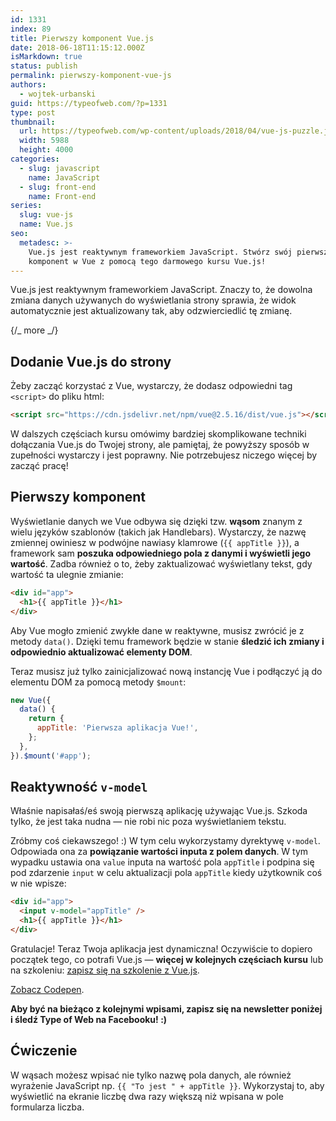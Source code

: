 ```yaml
---
id: 1331
index: 89
title: Pierwszy komponent Vue.js
date: 2018-06-18T11:15:12.000Z
isMarkdown: true
status: publish
permalink: pierwszy-komponent-vue-js
authors:
  - wojtek-urbanski
guid: https://typeofweb.com/?p=1331
type: post
thumbnail:
  url: https://typeofweb.com/wp-content/uploads/2018/04/vue-js-puzzle.jpg
  width: 5988
  height: 4000
categories:
  - slug: javascript
    name: JavaScript
  - slug: front-end
    name: Front-end
series:
  slug: vue-js
  name: Vue.js
seo:
  metadesc: >-
    Vue.js jest reaktywnym frameworkiem JavaScript. Stwórz swój pierwszy
    komponent w Vue z pomocą tego darmowego kursu Vue.js!
---
```


Vue.js jest reaktywnym frameworkiem JavaScript. Znaczy to, że dowolna zmiana danych używanych do wyświetlania strony sprawia, że widok automatycznie jest aktualizowany tak, aby odzwierciedlić tę zmianę.

{/_ more _/}

## Dodanie Vue.js do strony

Żeby zacząć korzystać z Vue, wystarczy, że dodasz odpowiedni tag `<script>` do pliku html:

```html
<script src="https://cdn.jsdelivr.net/npm/vue@2.5.16/dist/vue.js"></script>
```

W dalszych częściach kursu omówimy bardziej skomplikowane techniki dołączania Vue.js do Twojej strony, ale pamiętaj, że powyższy sposób w zupełności wystarczy i jest poprawny. Nie potrzebujesz niczego więcej by zacząć pracę!

## Pierwszy komponent

Wyświetlanie danych we Vue odbywa się dzięki tzw. **wąsom** znanym z wielu języków szablonów (takich jak Handlebars). Wystarczy, że nazwę zmiennej owiniesz w podwójne nawiasy klamrowe (`{{ appTitle }}`), a framework sam **poszuka odpowiedniego pola z danymi i wyświetli jego wartość**. Zadba również o to, żeby zaktualizować wyświetlany tekst, gdy wartość ta ulegnie zmianie:

```html
<div id="app">
  <h1>{{ appTitle }}</h1>
</div>
```

Aby Vue mogło zmienić zwykłe dane w reaktywne, musisz zwrócić je z metody `data()`. Dzięki temu framework będzie w stanie **śledzić ich zmiany i odpowiednio aktualizować elementy DOM**.

Teraz musisz już tylko zainicjalizować nową instancję Vue i podłączyć ją do elementu DOM za pomocą metody `$mount`:

```javascript
new Vue({
  data() {
    return {
      appTitle: 'Pierwsza aplikacja Vue!',
    };
  },
}).$mount('#app');
```

## Reaktywność `v-model`

Właśnie napisałaś/eś swoją pierwszą aplikację używając Vue.js. Szkoda tylko, że jest taka nudna — nie robi nic poza wyświetlaniem tekstu.

Zróbmy coś ciekawszego! :) W tym celu wykorzystamy dyrektywę `v-model`. Odpowiada ona za **powiązanie wartości inputa z polem danych**. W tym wypadku ustawia ona `value` inputa na wartość pola `appTitle` i podpina się pod zdarzenie `input` w celu aktualizacji pola `appTitle` kiedy użytkownik coś w nie wpisze:

```html
<div id="app">
  <input v-model="appTitle" />
  <h1>{{ appTitle }}</h1>
</div>
```

Gratulacje! Teraz Twoja aplikacja jest dynamiczna! Oczywiście to dopiero początek tego, co potrafi Vue.js — **więcej w kolejnych częściach kursu** lub na szkoleniu: <a href="https://szkolenia.typeofweb.com/" target="_blank">zapisz się na szkolenie z Vue.js</a>.

<CodepenWidget height="400" themeId="0" slugHash="RMJPoK" defaultTab="html,result" user="wojtiku" embedVersion="2"><a href="http://codepen.io/wojtiku/pen/RMJPoK/">Zobacz Codepen</a>.</CodepenWidget>

**Aby być na bieżąco z kolejnymi wpisami, zapisz się na newsletter poniżej i śledź Type of Web na Facebooku! :)**

<NewsletterForm />
<FacebookPageWidget />

## Ćwiczenie

W wąsach możesz wpisać nie tylko nazwę pola danych, ale również wyrażenie JavaScript np. `{{ "To jest " + appTitle }}`. Wykorzystaj to, aby wyświetlić na ekranie liczbę dwa razy większą niż wpisana w pole formularza liczba.
